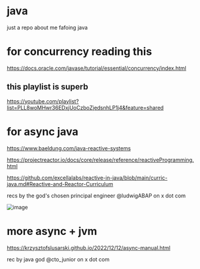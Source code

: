 # java
just a repo about me fafoing java

# for concurrency reading this
https://docs.oracle.com/javase/tutorial/essential/concurrency/index.html

## this playlist is superb
https://youtube.com/playlist?list=PLL8woMHwr36EDxjUoCzboZjedsnhLP1j4&feature=shared

# for async java
https://www.baeldung.com/java-reactive-systems

https://projectreactor.io/docs/core/release/reference/reactiveProgramming.html

https://github.com/excellalabs/reactive-in-java/blob/main/curric-java.md#Reactive-and-Reactor-Curriculum

recs by the god's chosen principal engineer @ludwigABAP on x dot com

![image](https://github.com/user-attachments/assets/2ac5b75e-b0e2-4af3-8bfa-48544bda5535)

# more async + jvm

https://krzysztofslusarski.github.io/2022/12/12/async-manual.html

rec by java god @cto_junior on x dot com

